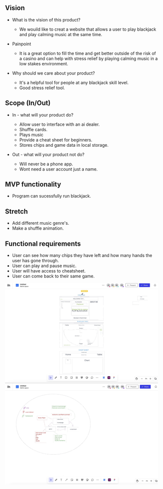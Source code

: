 ## Vision 

- What is the vision of this product? 
  - We wouild like to creat a website that allows a user to play blackjack and play calming music at the same time. 

- Painpoint
  - It is a great option to fill the time and get better outside of the risk of a casino and can help with stress relief by playing calming music in a low stakes environment. 

- Why should we care about your product?
  - It's a helpful tool for people at any blackjack skill level.
  - Good stress relief tool.

## Scope (In/Out)

- In - what will your product do?
  - Allow user to interface with an ai dealer.
  - Shuffle cards.
  - Plays music
  - Provide a cheat sheet for beginners.
  - Stores chips and game data in local storage.

- Out - what will your product not do?
  - Will never be a phone app. 
  - Wont need a user account just a name. 

## MVP functionality

- Program can sucessfully run blackjack.

## Stretch

- Add different music genre's.
- Make a shuffle animation.

## Functional requirements 

- User can see how many chips they have left and how many hands the user has gone through. 
- User can play and pause music. 
- User will have access to cheatsheet. 
- User can come back to their same game.

![Wireframe](img/WireFrame.jpeg)
![Domain Model](img/Domain.jpeg)